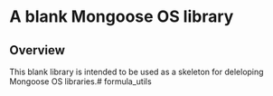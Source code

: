 # A blank Mongoose OS library


## Overview

This blank library is intended to be used as a skeleton for deleloping
Mongoose OS libraries.# formula_utils
